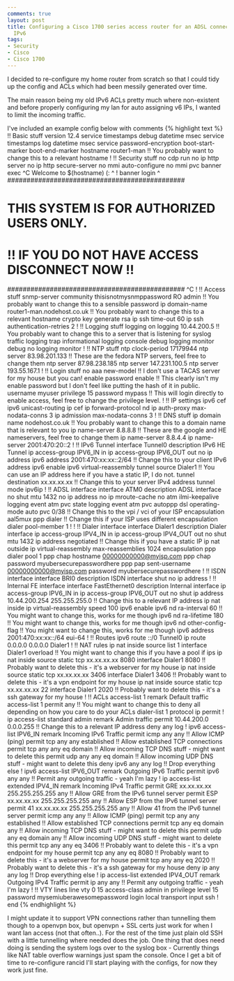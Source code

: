 ```yaml
---
comments: true
layout: post
title: Configuring a Cisco 1700 series access router for an ADSL connection with tunneled
  IPv6
tags:
- Security
- Cisco
- Cisco 1700
---
```


I decided to re-configure my home router from scratch so that I could tidy up the config and ACLs which had been messily generated over time.

The main reason being my old IPv6 ACLs pretty much where non-existent and before properly configuring my lan for auto assigning v6 IPs, I wanted to limit the incoming traffic.

I've included an example config below with comments
{% highlight text %}
!! Basic stuff
version 12.4
service timestamps debug datetime msec
service timestamps log datetime msec
service password-encryption
boot-start-marker
boot-end-marker
hostname router1-man !! You probably want to change this to a relevant hostname
!
!! Security stuff
no cdp run
no ip http server
no ip http secure-server
no mmi auto-configure
no mmi pvc
banner exec ^C
Welcome to $(hostname) (:
^
!
banner login ^
##############################################
# THIS SYSTEM IS FOR AUTHORIZED USERS ONLY. #
# !! IF YOU DO NOT HAVE ACCESS DISCONNECT NOW !! #
##############################################
^C
!
!! Access stuff
snmp-server community thisisnotmysnmppassword RO admin !! You probably want to change this to a sensible password
ip domain-name router1-man.nodehost.co.uk !! You probably want to change this to a relevant hostname
crypto key generate rsa
ip ssh time-out 60
ip ssh authentication-retries 2
!
!! Logging stuff
logging on
logging 10.44.200.5 !! You probably want to change this to a server that is listening for syslog traffic
logging trap informational
logging console debug
logging monitor debug
no logging monitor
!
!! NTP stuff
ntp clock-period 17179944
ntp server 83.98.201.133 !! These are the fedora NTP servers, feel free to change them
ntp server 87.98.238.185
ntp server 147.231.100.5
ntp server 193.55.167.1
!
!! Login stuff
no aaa new-model !! I don't use a TACAS server for my house but you can!
enable password enable !! This clearly isn't my enable password but I don't feel like putting the hash of it in public.
username myuser privilege 15 password mypass !! This will login directly to enable access, feel free to change the privilege level.
!
!! IP settings
ipv6 cef
ipv6 unicast-routing
ip cef
ip forward-protocol nd
ip auth-proxy max-nodata-conns 3
ip admission max-nodata-conns 3
!
!! DNS stuff
ip domain name nodehost.co.uk !! You probably want to change this to a domain name that is relevant to you
ip name-server 8.8.8.8 !! These are the google and HE nameservers, feel free to change them
ip name-server 8.8.4.4
ip name-server 2001:470:20::2
!
!! IPv6 Tunnel
interface Tunnel0
 description IPv6 HE Tunnel
 ip access-group IPV6_IN in
 ip access-group IPV6_OUT out
 no ip address
 ipv6 address 2001:470:xx:xx::2/64 !! Change this to your client IPv6 address
 ipv6 enable
 ipv6 virtual-reassembly
 tunnel source Dialer1 !! You can use an IP address here if you have a static IP, I do not.
 tunnel destination xx.xx.xx.xx !! Change this to your server IPv4 address
 tunnel mode ipv6ip
!
!! ADSL interface
interface ATM0
 description ADSL interface
 no shut
 mtu 1432
 no ip address
 no ip mroute-cache
 no atm ilmi-keepalive
 logging event atm pvc state
 logging event atm pvc autoppp
 dsl operating-mode auto
 pvc 0/38 !! Change this to the vpi / vci of your ISP
 encapsulation aal5mux ppp dialer !! Change this if your ISP uses different encapsulation
 dialer pool-member 1
 !
!
!! Dialer interface
interface Dialer1
 description Dialer interface
 ip access-group IPV4_IN in
 ip access-group IPV4_OUT out
 no shut
 mtu 1432
 ip address negotiated !! Change this if you have a static IP
 ip nat outside
 ip virtual-reassembly max-reassemblies 1024
 encapsulation ppp
 dialer pool 1
 ppp chap hostname 00000000000@myisp.com
 ppp chap password myubersecurepasswordhere
 ppp pap sent-username 00000000000@myisp.com password myubersecurepasswordhere
!
!! ISDN interface
interface BRI0
 description ISDN interface
 shut
 no ip address
!
!! Internal FE interface
interface FastEthernet0
 description Internal interface
 ip access-group IPV6_IN in
 ip access-group IPV6_OUT out
 no shut
 ip address 10.44.200.254 255.255.255.0 !! Change this to a relevant IP address
 ip nat inside
 ip virtual-reassembly
 speed 100
 ipv6 enable
 ipv6 nd ra-interval 60 !! You might want to change this, works for me though
 ipv6 nd ra-lifetime 180 !! You might want to change this, works for me though
 ipv6 nd other-config-flag !! You might want to change this, works for me though
 ipv6 address 2001:470:xx:xx::/64 eui-64
!
!! Routes
ipv6 route ::/0 Tunnel0
ip route 0.0.0.0 0.0.0.0 Dialer1
!
!! NAT rules
ip nat inside source list 1 interface Dialer1 overload !! You might want to change this if you have a pool if ips
ip nat inside source static tcp xx.xx.xx.xx 8080 interface Dialer1 8080 !! Probably want to delete this - it's a webserver for my house
ip nat inside source static tcp xx.xx.xx.xx 3406 interface Dialer1 3406 !! Probably want to delete this - it's a vpn endpoint for my house
ip nat inside source static tcp xx.xx.xx.xx 22 interface Dialer1 2020 !! Probably want to delete this - it's a ssh gateway for my house
!
!! ACLs
access-list 1 remark Default traffic
access-list 1 permit any !! You might want to change this to deny all depending on how you care to do your ACLs
dialer-list 1 protocol ip permit
!
ip access-list standard admin
 remark Admin traffic
 permit 10.44.200.0 0.0.0.255 !! Change this to a relevant IP address
 deny any log
!
ipv6 access-list IPV6_IN
 remark Incoming IPv6 Traffic
 permit icmp any any !! Allow ICMP (ping)
 permit tcp any any established !! Allow established TCP connections
 permit tcp any any eq domain !! Allow incoming TCP DNS stuff - might want to delete this
 permit udp any any eq domain !! Allow incoming UDP DNS stuff - might want to delete this
 deny ipv6 any any log !! Drop everything else
!
ipv6 access-list IPV6_OUT
 remark Outgoing IPv6 Traffic
 permit ipv6 any any !! Permit any outgoing traffic - yeah I'm lazy
!
ip access-list extended IPV4_IN
 remark Incoming IPv4 Traffic
permit GRE xx.xx.xx.xx 255.255.255.255 any !! Allow GRE from the IPv6 tunnel server
permit ESP xx.xx.xx.xx 255.255.255.255 any !! Allow ESP from the IPv6 tunnel server
permit 41 xx.xx.xx.xx 255.255.255.255 any !! Allow 41 from the IPv6 tunnel server
 permit icmp any any !! Allow ICMP (ping)
 permit tcp any any established !! Allow established TCP connections
 permit tcp any eq domain any !! Allow incoming TCP DNS stuff - might want to delete this
 permit udp any eq domain any !! Allow incoming UDP DNS stuff - might want to delete this
 permit tcp any any eq 3406 !! Probably want to delete this - it's a vpn endpoint for my house
 permit tcp any any eq 8080 !! Probably want to delete this - it's a webserver for my house
 permit tcp any any eq 2020 !! Probably want to delete this - it's a ssh gateway for my house
 deny ip any any log !! Drop everything else
!
ip access-list extended IPV4_OUT
 remark Outgoing IPv4 Traffic
 permit ip any any !! Permit any outgoing traffic - yeah I'm lazy
!
!! VTY lines
line vty 0 15
 access-class admin in
 privilege level 15
 password mysemiuberawesomepassword
 login local
 transport input ssh
!
end
{% endhighlight %}

I might update it to support VPN connections rather than tunnelling them though to a openvpn box, but openvpn + SSL certs just work for when I want lan access (not that often..). For the rest of the time just plain old SSH with a little tunnelling where needed does the job.
One thing that does need doing is sending the system logs over to the syslog box - Currently things like NAT table overflow warnings just spam the console. Once I get a bit of time to re-configure rancid I'll start playing with the configs, for now they work just fine.
